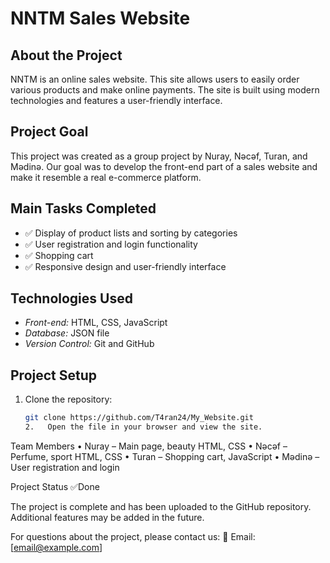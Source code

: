 
# NNTM Sales Website

## About the Project
NNTM is an online sales website. This site allows users to easily order various products and make online payments. The site is built using modern technologies and features a user-friendly interface.

## Project Goal
This project was created as a group project by Nuray, Nəcəf, Turan, and Mədinə. Our goal was to develop the front-end part of a sales website and make it resemble a real e-commerce platform.

## Main Tasks Completed
- ✅ Display of product lists and sorting by categories
- ✅ User registration and login functionality
- ✅ Shopping cart
- ✅ Responsive design and user-friendly interface

## Technologies Used
- *Front-end:* HTML, CSS, JavaScript
- *Database:* JSON file
- *Version Control:* Git and GitHub

## Project Setup
1. Clone the repository:
   ```bash
   git clone https://github.com/T4ran24/My_Website.git
   2.	Open the file in your browser and view the site.

Team Members
	•	Nuray – Main page, beauty HTML, CSS
	•	Nəcəf – Perfume, sport HTML, CSS
	•	Turan – Shopping cart, JavaScript
	•	Mədinə – User registration and login

Project Status  ✅Done

The project is complete and has been uploaded to the GitHub repository. Additional features may be added in the future.

For questions about the project, please contact us:
📧 Email: [email@example.com]
